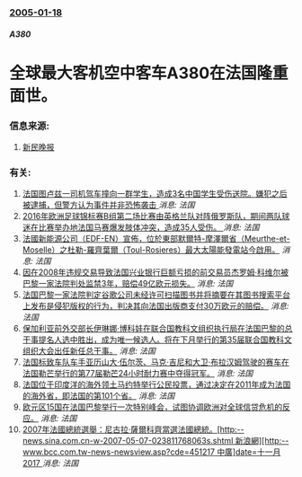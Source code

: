 ### [2005-01-18](/news/2005/01/18/index.md)

##### A380
#  全球最大客机空中客车A380在法国隆重面世。




### 信息来源:

1. [新民晚报](https://web.archive.org/web/20050210120027/http://xmwb.news365.com.cn/tt/t20050119_368264.htm)

### 有关:

1. [法国图卢兹一司机驾车撞向一群学生，造成3名中国学生受伤送院。嫌犯之后被逮捕，但警方认为事件并非恐怖袭击 ](/zh/news/2017/11/10/法国图卢兹一司机驾车撞向一群学生-造成3名中国学生受伤送院-嫌犯之后被逮捕-但警方认为事件并非恐怖袭击.md) _消息: 法国_
2. [ 2016年欧洲足球锦标赛B组第二场比赛由英格兰队对阵俄罗斯队，期间两队球迷在比赛举办地法国马赛爆发肢体冲突，造成35人受伤。 ](/zh/news/2016/06/11/2016年欧洲足球锦标赛B组第二场比赛由英格兰队对阵俄罗斯队-期间两队球迷在比赛举办地法国马赛爆发肢体冲突-造成35人.md) _消息: 法国_
3. [ 法國新能源公司（EDF-EN）宣佈，位於東部默爾特-摩澤爾省（Meurthe-et-Moselle）之杜勒-羅齊葉爾（Toul-Rosieres）最大太陽能發電站今啟用。](/zh/news/2012/11/13/法國新能源公司-EDF-EN-宣佈-位於東部默爾特-摩澤爾省-Meurthe-et-Moselle-之杜勒-羅齊葉爾.md) _消息: 法国_
4. [ 因在2008年违规交易导致法国兴业银行巨额亏损的前交易员杰罗姆·科维尔被巴黎一家法院判处监禁3年，赔偿49亿欧元损失。](/zh/news/2010/10/5/因在2008年违规交易导致法国兴业银行巨额亏损的前交易员杰罗姆-科维尔被巴黎一家法院判处监禁3年-赔偿49亿欧元损失.md) _消息: 法国_
5. [法国巴黎一家法院判定谷歌公司未经许可扫描图书并将摘要在其图书搜索平台上发布是侵犯版权的行为，判决其向法国出版商支付30万欧元的赔偿。](/zh/news/2009/12/18/法国巴黎一家法院判定谷歌公司未经许可扫描图书并将摘要在其图书搜索平台上发布是侵犯版权的行为-判决其向法国出版商支付30万.md) _消息: 法国_
6. [保加利亚前外交部长伊琳娜·博科娃在联合国教科文组织执行局在法国巴黎的总干事提名人选中胜出，成为唯一候选人。将在下月举行的第35届联合国教科文组织大会出任新任总干事。](/zh/news/2009/09/22/保加利亚前外交部长伊琳娜-博科娃在联合国教科文组织执行局在法国巴黎的总干事提名人选中胜出-成为唯一候选人-将在下月举行的.md) _消息: 法国_
7. [ 法国标致车队车手亚历山大·伍尔茨、马克·吉尼和大卫·布拉汉姆驾驶的赛车在法国勒芒举行的第77届勒芒24小时耐力赛中夺得冠军。](/zh/news/2009/06/14/法国标致车队车手亚历山大-伍尔茨-马克-吉尼和大卫-布拉汉姆驾驶的赛车在法国勒芒举行的第77届勒芒24小时耐力赛中夺得.md) _消息: 法国_
8. [法国位于印度洋的海外领土马约特举行公民投票，通过决定在2011年成为法国的海外省，即法国的第101个省。](/zh/news/2009/03/29/法国位于印度洋的海外领土马约特举行公民投票-通过决定在2011年成为法国的海外省-即法国的第101个省.md) _消息: 法国_
9. [欧元区15国在法国巴黎举行一次特别峰会，试图协调欧洲对全球信贷危机的反应。](/zh/news/2008/10/12/欧元区15国在法国巴黎举行一次特别峰会-试图协调欧洲对全球信贷危机的反应.md) _消息: 法国_
10. [2007年法國總統選舉：尼古拉·薩爾科齊當選法國總統。[http:--news.sina.com.cn-w-2007-05-07-023811768063s.shtml 新浪網][http:--www.bcc.com.tw-news-newsview.asp?cde=451217 中廣]date=十一月 2017 ](/zh/news/2007/05/6/2007年法國總統選舉-尼古拉-薩爾科齊當選法國總統-http-newssinacomcn-w-2007-0.md) _消息: 法国_
